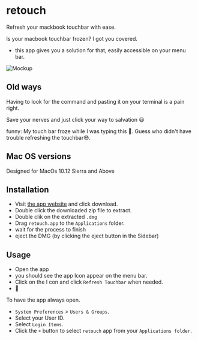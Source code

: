 # retouch

Refresh your mackbook touchbar with ease.


Is your macbook touchbar frozen? I got you covered.

- this app gives you a solution for that, easily accessible on your menu bar.

![Mockup](../gh-pages/img/screen-cap.png?raw=true)

## Old ways
Having to look for the command and pasting it on your terminal is a pain right.

Save your nerves and just click your way to salvation 😃


funny: My touch bar froze while I was typing this 🤣. Guess who didn't have trouble refreshing the touchbar😎.

## Mac OS versions
Designed for MacOs 10.12 Sierra and Above

## Installation

- Visit [the app website]( https://dann254.github.io/retouch/) and click download.
- Double click the downloaded zip file to extract.
- Double clik on the extracted `.dmg`
- Drag `retouch.app` to the `Applications` folder.
- wait for the process to finish
- eject the DMG (by clicking the eject button in the Sidebar)

## Usage
- Open the app
- you should see the app Icon appear on the menu bar.
- Click on the I con and click `Refresh Touchbar` when needed.
- 🥳

To have the app always open.

- `System Preferences` > `Users & Groups`.
- Select your User ID.
- Select `Login Items`.
- Click the `+` button to select `retouch` app from your `Applications folder`.
